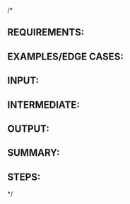 /*
## REQUIREMENTS:
## EXAMPLES/EDGE CASES:

## INPUT:
## INTERMEDIATE:
## OUTPUT:

## SUMMARY:
## STEPS:
*/
